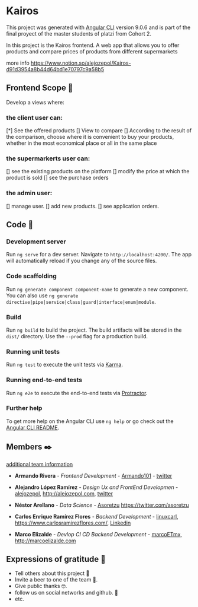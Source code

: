# Kairos 

This project was generated with [Angular CLI](https://github.com/angular/angular-cli) version 9.0.6 and is part of the final proyect of the master students of platzi from Cohort 2.

In this project is the Kairos frontend. A web app that allows you to offer products and compare prices of products from different supermarkets

more info https://www.notion.so/alejozepol/Kairos-d91d3954a8b44d64bd1e70797c9a58b5

## Frontend Scope 🚀

Develop a views where:

### the client user can:
 [*] See the offered products
 [] View to compare
 []  According to the result of the comparison, choose where it is convenient to buy your products, whether in the most economical place or all in the same place

### the supermarkerts user can:

 []  see the existing products on the platform
 []  modify the price at which the product is sold
 []  see the purchase orders

### the admin user:

 []  manage user.
 []  add new products.
 []  see application orders.

## Code 🔧

### Development server

Run `ng serve` for a dev server. Navigate to `http://localhost:4200/`. The app will automatically reload if you change any of the source files.

### Code scaffolding

Run `ng generate component component-name` to generate a new component. You can also use `ng generate directive|pipe|service|class|guard|interface|enum|module`.

### Build

Run `ng build` to build the project. The build artifacts will be stored in the `dist/` directory. Use the `--prod` flag for a production build.

### Running unit tests

Run `ng test` to execute the unit tests via [Karma](https://karma-runner.github.io).

### Running end-to-end tests

Run `ng e2e` to execute the end-to-end tests via [Protractor](http://www.protractortest.org/).

### Further help

To get more help on the Angular CLI use `ng help` or go check out the [Angular CLI README](https://github.com/angular/angular-cli/blob/master/README.md).


## Members ✒️

[additional team information](https://www.notion.so/alejozepol/58ab874c496d4491ab96c4fb6fde2acb?v=aa0c9f4dfed2457680a9bd6cbec57b7f)

* **Armando Rivera** - *Frontend Development* - [Armando101](https://github.com/Armando101) - [twitter](https://twitter.com/ArmandoRN5)

* **Alejandro López Ramírez** - *Design Ux and FrontEnd Developmen* - [alejozepol](https://github.com/alejozepol),  http://alejozepol.com, [twitter](https://twitter.com/alejozepol)

* **Néstor Arellano** - *Data Science* - [Asoretzu](https://github.com/Asoretzu)
https://twitter.com/asoretzu

* **Carlos Enrique Ramírez Flores** - *Backend Development* - [linuxcarl](https://github.com/linuxcarl),  https://www.carlosramirezflores.com/, [Linkedin](https://www.linkedin.com/in/carlos-enrique-ram%C3%ADrez-flores-5a26475a/)

* **Marco Elizalde** - *Devlop CI CD Backend Development* - [marcoETmx](https://github.com/marcoETmx),  http://marcoelizalde.com

## Expressions of gratitude 🎁

* Tell others about this project 📢
* Invite a beer to one of the team 🍺.
* Give public thanks 🤓.
* follow us on social networks and github. 📌
* etc.

